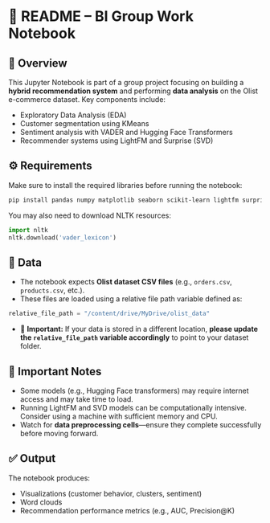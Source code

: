 
# 📘 README – BI Group Work Notebook

## 📌 Overview
This Jupyter Notebook is part of a group project focusing on building a **hybrid recommendation system** and performing **data analysis** on the Olist e-commerce dataset. Key components include:
- Exploratory Data Analysis (EDA)
- Customer segmentation using KMeans
- Sentiment analysis with VADER and Hugging Face Transformers
- Recommender systems using LightFM and Surprise (SVD)

## ⚙️ Requirements
Make sure to install the required libraries before running the notebook:
```bash
pip install pandas numpy matplotlib seaborn scikit-learn lightfm surprise nltk transformers wordcloud
```

You may also need to download NLTK resources:
```python
import nltk
nltk.download('vader_lexicon')
```

## 📂 Data
- The notebook expects **Olist dataset CSV files** (e.g., `orders.csv`, `products.csv`, etc.).
- These files are loaded using a relative file path variable defined as:

```python
relative_file_path = "/content/drive/MyDrive/olist_data"
```

- 📌 **Important:** If your data is stored in a different location, **please update the `relative_file_path` variable accordingly** to point to your dataset folder.

## 🚨 Important Notes
- Some models (e.g., Hugging Face transformers) may require internet access and may take time to load.
- Running LightFM and SVD models can be computationally intensive. Consider using a machine with sufficient memory and CPU.
- Watch for **data preprocessing cells**—ensure they complete successfully before moving forward.

## ✅ Output
The notebook produces:
- Visualizations (customer behavior, clusters, sentiment)
- Word clouds
- Recommendation performance metrics (e.g., AUC, Precision@K)
